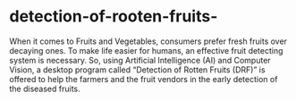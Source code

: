 # detection-of-rooten-fruits-
When it comes to Fruits and Vegetables, consumers prefer fresh fruits over decaying ones. To make life easier for humans, an effective fruit detecting system is necessary. So, using Artificial Intelligence (AI) and Computer Vision, a desktop program called “Detection of Rotten Fruits (DRF)” is offered to help the farmers and the fruit vendors in the early detection of the diseased fruits. 
